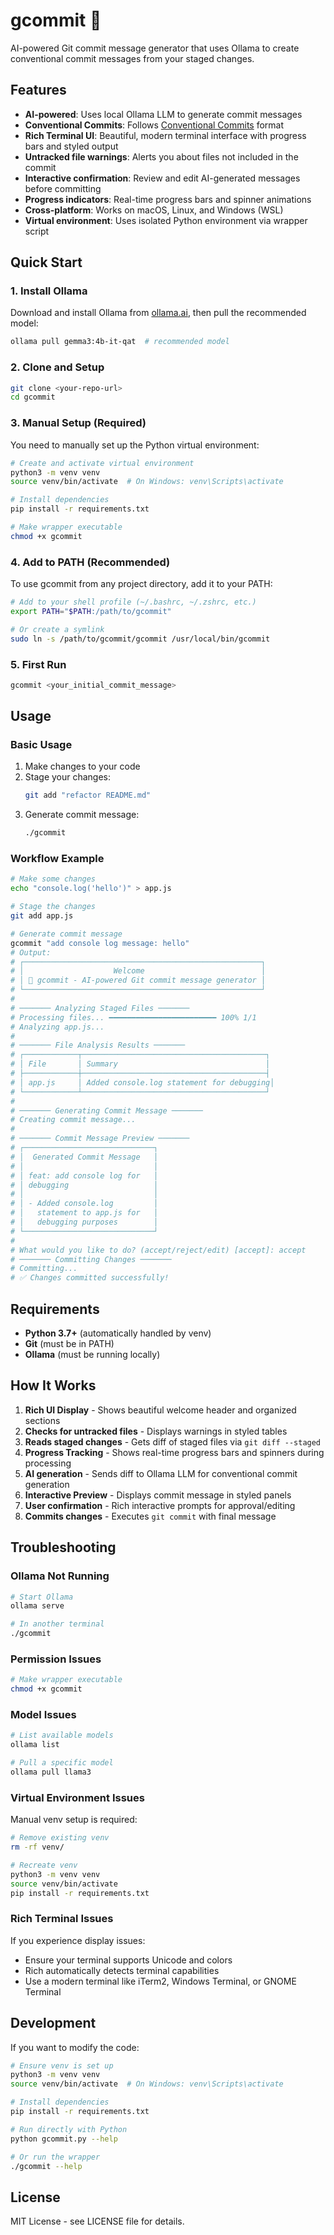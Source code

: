 # gcommit 🤖

AI-powered Git commit message generator that uses Ollama to create conventional commit messages from your staged changes.

## Features

- **AI-powered**: Uses local Ollama LLM to generate commit messages
- **Conventional Commits**: Follows [Conventional Commits](https://www.conventionalcommits.org/) format
- **Rich Terminal UI**: Beautiful, modern terminal interface with progress bars and styled output
- **Untracked file warnings**: Alerts you about files not included in the commit
- **Interactive confirmation**: Review and edit AI-generated messages before committing
- **Progress indicators**: Real-time progress bars and spinner animations
- **Cross-platform**: Works on macOS, Linux, and Windows (WSL)
- **Virtual environment**: Uses isolated Python environment via wrapper script

## Quick Start

### 1. Install Ollama

Download and install Ollama from [ollama.ai](https://ollama.ai), then pull the recommended model:

```bash
ollama pull gemma3:4b-it-qat  # recommended model
```

### 2. Clone and Setup

```bash
git clone <your-repo-url>
cd gcommit
```

### 3. Manual Setup (Required)

You need to manually set up the Python virtual environment:

```bash
# Create and activate virtual environment
python3 -m venv venv
source venv/bin/activate  # On Windows: venv\Scripts\activate

# Install dependencies
pip install -r requirements.txt

# Make wrapper executable
chmod +x gcommit
```

### 4. Add to PATH (Recommended)

To use gcommit from any project directory, add it to your PATH:

```bash
# Add to your shell profile (~/.bashrc, ~/.zshrc, etc.)
export PATH="$PATH:/path/to/gcommit"

# Or create a symlink
sudo ln -s /path/to/gcommit/gcommit /usr/local/bin/gcommit
```

### 5. First Run

```bash
gcommit <your_initial_commit_message>
```

## Usage

### Basic Usage

1. Make changes to your code
2. Stage your changes:
   ```bash
   git add "refactor README.md"
   ```
3. Generate commit message:
   ```bash
   ./gcommit
   ```

### Workflow Example

```bash
# Make some changes
echo "console.log('hello')" > app.js

# Stage the changes
git add app.js

# Generate commit message
gcommit "add console log message: hello"
# Output:
# ┌─────────────────────────────────────────────────────┐
# │                    Welcome                          │
# │ 🤖 gcommit - AI-powered Git commit message generator │
# └─────────────────────────────────────────────────────┘
# 
# ─────── Analyzing Staged Files ───────
# Processing files... ━━━━━━━━━━━━━━━━━━━━━━━━ 100% 1/1
# Analyzing app.js... 
# 
# ─────── File Analysis Results ───────
# ┌────────────┬─────────────────────────────────────────┐
# │ File       │ Summary                                 │
# ├────────────┼─────────────────────────────────────────┤
# │ app.js     │ Added console.log statement for debugging│
# └────────────┴─────────────────────────────────────────┘
# 
# ─────── Generating Commit Message ───────
# Creating commit message... 
# 
# ─────── Commit Message Preview ───────
# ┌─────────────────────────────┐
# │  Generated Commit Message   │
# │                             │
# │ feat: add console log for   │
# │ debugging                   │
# │                             │
# │ - Added console.log         │
# │   statement to app.js for   │
# │   debugging purposes        │
# └─────────────────────────────┘
# 
# What would you like to do? (accept/reject/edit) [accept]: accept
# ─────── Committing Changes ───────
# Committing... 
# ✅ Changes committed successfully!
```

## Requirements

- **Python 3.7+** (automatically handled by venv)
- **Git** (must be in PATH)
- **Ollama** (must be running locally)

## How It Works

1. **Rich UI Display** - Shows beautiful welcome header and organized sections
2. **Checks for untracked files** - Displays warnings in styled tables
3. **Reads staged changes** - Gets diff of staged files via `git diff --staged`
4. **Progress Tracking** - Shows real-time progress bars and spinners during processing
5. **AI generation** - Sends diff to Ollama LLM for conventional commit generation
6. **Interactive Preview** - Displays commit message in styled panels
7. **User confirmation** - Rich interactive prompts for approval/editing
8. **Commits changes** - Executes `git commit` with final message

## Troubleshooting

### Ollama Not Running
```bash
# Start Ollama
ollama serve

# In another terminal
./gcommit
```

### Permission Issues
```bash
# Make wrapper executable
chmod +x gcommit
```

### Model Issues
```bash
# List available models
ollama list

# Pull a specific model
ollama pull llama3
```

### Virtual Environment Issues
Manual venv setup is required:
```bash
# Remove existing venv
rm -rf venv/

# Recreate venv
python3 -m venv venv
source venv/bin/activate
pip install -r requirements.txt
```

### Rich Terminal Issues
If you experience display issues:
- Ensure your terminal supports Unicode and colors
- Rich automatically detects terminal capabilities
- Use a modern terminal like iTerm2, Windows Terminal, or GNOME Terminal

## Development

If you want to modify the code:

```bash
# Ensure venv is set up
python3 -m venv venv
source venv/bin/activate  # On Windows: venv\Scripts\activate

# Install dependencies
pip install -r requirements.txt

# Run directly with Python
python gcommit.py --help

# Or run the wrapper
./gcommit --help
```

## License

MIT License - see LICENSE file for details.